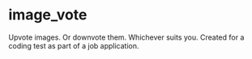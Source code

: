 image_vote
==========

Upvote images. Or downvote them. Whichever suits you. Created for a coding test as part of a job application.

